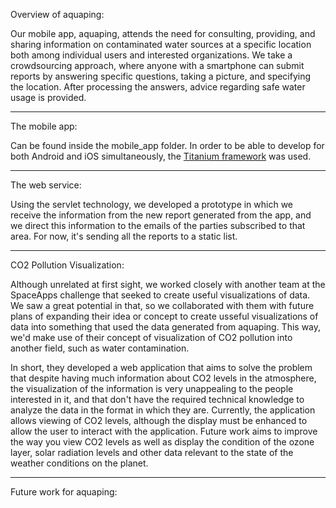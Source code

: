 Overview of aquaping:

Our mobile app, aquaping, attends the need for consulting, providing, and sharing information on contaminated water sources at a specific location both among individual users and interested organizations. We take a crowdsourcing approach, where anyone with a smartphone can submit reports by answering specific questions, taking a picture, and specifying the location. After processing the answers, advice regarding safe water usage is provided. 

-----

The mobile app:

Can be found inside the mobile_app folder. In order to be able to develop for both Android and iOS simultaneously, the <a href="http://www.appcelerator.com/platform/titanium-platform/">Titanium framework</a> was used.


-----

The web service:

Using the servlet technology, we developed a prototype in which we receive the information from the new report generated from the app, and we direct this information to the emails of the parties subscribed to that area. For now, it's sending all the reports to a static list.


----- 

CO2 Pollution Visualization:

Although unrelated at first sight, we worked closely with another team at the SpaceApps challenge that seeked to create useful visualizations of data. We saw a great potential in that, so we collaborated with them with future plans of expanding their idea or concept to create usseful visualizations of data into something that used the data generated from aquaping. This way, we'd make use of their concept of visualization of CO2 pollution into another field, such as water contamination.

In short, they developed a web application that aims to solve the problem that despite having much information about CO2 levels in the atmosphere, the visualization of the information is very unappealing to the people interested in it, and that don't have the required technical knowledge to analyze the data in the format in which they are.
Currently, the application allows viewing of CO2 levels, although the display must be enhanced to allow the user to interact with the application. Future work aims to improve the way you view CO2 levels as well as display the condition of the ozone layer, solar radiation levels and other data relevant to the state of the weather conditions on the planet.


----

Future work for aquaping:

